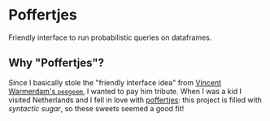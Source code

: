 # Poffertjes

Friendly interface to run probabilistic queries on dataframes.

## Why "Poffertjes"?

Since I basically stole the "friendly interface idea" from [Vincent Warmerdam's `peegeem`](https://github.com/koaning/peegeem), I wanted to pay him tribute.
When I was a kid I visited Netherlands and I fell in love with [poffertjes](https://en.wikipedia.org/wiki/Poffertjes): this project is filled with _syntactic sugar_, so these sweets seemed a good fit!
